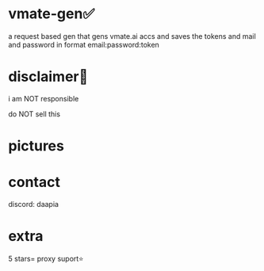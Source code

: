 # vmate-gen✅
a request based gen that gens vmate.ai accs and saves the tokens and mail and password in format email:password:token






# disclaimer📕

i am NOT responsible

do NOT sell this


# pictures




# contact
discord: daapia



# extra
5 stars= proxy suport⭐
